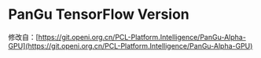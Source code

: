 # PanGu TensorFlow Version

修改自：[https://git.openi.org.cn/PCL-Platform.Intelligence/PanGu-Alpha-GPU](https://git.openi.org.cn/PCL-Platform.Intelligence/PanGu-Alpha-GPU)
